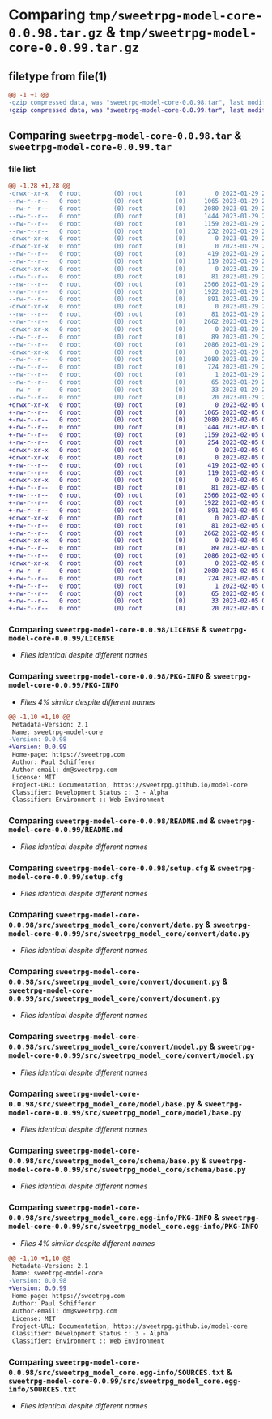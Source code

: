 # Comparing `tmp/sweetrpg-model-core-0.0.98.tar.gz` & `tmp/sweetrpg-model-core-0.0.99.tar.gz`

## filetype from file(1)

```diff
@@ -1 +1 @@
-gzip compressed data, was "sweetrpg-model-core-0.0.98.tar", last modified: Sun Jan 29 21:22:55 2023, max compression
+gzip compressed data, was "sweetrpg-model-core-0.0.99.tar", last modified: Sun Feb  5 01:35:59 2023, max compression
```

## Comparing `sweetrpg-model-core-0.0.98.tar` & `sweetrpg-model-core-0.0.99.tar`

### file list

```diff
@@ -1,28 +1,28 @@
-drwxr-xr-x   0 root         (0) root         (0)        0 2023-01-29 21:22:55.771561 sweetrpg-model-core-0.0.98/
--rw-r--r--   0 root         (0) root         (0)     1065 2023-01-29 21:22:52.000000 sweetrpg-model-core-0.0.98/LICENSE
--rw-r--r--   0 root         (0) root         (0)     2080 2023-01-29 21:22:55.771561 sweetrpg-model-core-0.0.98/PKG-INFO
--rw-r--r--   0 root         (0) root         (0)     1444 2023-01-29 21:22:52.000000 sweetrpg-model-core-0.0.98/README.md
--rw-r--r--   0 root         (0) root         (0)     1159 2023-01-29 21:22:55.771561 sweetrpg-model-core-0.0.98/setup.cfg
--rw-r--r--   0 root         (0) root         (0)      232 2023-01-29 21:22:52.000000 sweetrpg-model-core-0.0.98/setup.py
-drwxr-xr-x   0 root         (0) root         (0)        0 2023-01-29 21:22:55.767562 sweetrpg-model-core-0.0.98/src/
-drwxr-xr-x   0 root         (0) root         (0)        0 2023-01-29 21:22:55.767562 sweetrpg-model-core-0.0.98/src/sweetrpg_model_core/
--rw-r--r--   0 root         (0) root         (0)      419 2023-01-29 21:22:53.000000 sweetrpg-model-core-0.0.98/src/sweetrpg_model_core/__init__.py
--rw-r--r--   0 root         (0) root         (0)      119 2023-01-29 21:22:52.000000 sweetrpg-model-core-0.0.98/src/sweetrpg_model_core/constants.py
-drwxr-xr-x   0 root         (0) root         (0)        0 2023-01-29 21:22:55.767562 sweetrpg-model-core-0.0.98/src/sweetrpg_model_core/convert/
--rw-r--r--   0 root         (0) root         (0)       81 2023-01-29 21:22:52.000000 sweetrpg-model-core-0.0.98/src/sweetrpg_model_core/convert/__init__.py
--rw-r--r--   0 root         (0) root         (0)     2566 2023-01-29 21:22:52.000000 sweetrpg-model-core-0.0.98/src/sweetrpg_model_core/convert/date.py
--rw-r--r--   0 root         (0) root         (0)     1922 2023-01-29 21:22:52.000000 sweetrpg-model-core-0.0.98/src/sweetrpg_model_core/convert/document.py
--rw-r--r--   0 root         (0) root         (0)      891 2023-01-29 21:22:52.000000 sweetrpg-model-core-0.0.98/src/sweetrpg_model_core/convert/model.py
-drwxr-xr-x   0 root         (0) root         (0)        0 2023-01-29 21:22:55.771561 sweetrpg-model-core-0.0.98/src/sweetrpg_model_core/model/
--rw-r--r--   0 root         (0) root         (0)       81 2023-01-29 21:22:52.000000 sweetrpg-model-core-0.0.98/src/sweetrpg_model_core/model/__init__.py
--rw-r--r--   0 root         (0) root         (0)     2662 2023-01-29 21:22:52.000000 sweetrpg-model-core-0.0.98/src/sweetrpg_model_core/model/base.py
-drwxr-xr-x   0 root         (0) root         (0)        0 2023-01-29 21:22:55.771561 sweetrpg-model-core-0.0.98/src/sweetrpg_model_core/schema/
--rw-r--r--   0 root         (0) root         (0)       89 2023-01-29 21:22:52.000000 sweetrpg-model-core-0.0.98/src/sweetrpg_model_core/schema/__init__.py
--rw-r--r--   0 root         (0) root         (0)     2086 2023-01-29 21:22:52.000000 sweetrpg-model-core-0.0.98/src/sweetrpg_model_core/schema/base.py
-drwxr-xr-x   0 root         (0) root         (0)        0 2023-01-29 21:22:55.767562 sweetrpg-model-core-0.0.98/src/sweetrpg_model_core.egg-info/
--rw-r--r--   0 root         (0) root         (0)     2080 2023-01-29 21:22:55.000000 sweetrpg-model-core-0.0.98/src/sweetrpg_model_core.egg-info/PKG-INFO
--rw-r--r--   0 root         (0) root         (0)      724 2023-01-29 21:22:55.000000 sweetrpg-model-core-0.0.98/src/sweetrpg_model_core.egg-info/SOURCES.txt
--rw-r--r--   0 root         (0) root         (0)        1 2023-01-29 21:22:55.000000 sweetrpg-model-core-0.0.98/src/sweetrpg_model_core.egg-info/dependency_links.txt
--rw-r--r--   0 root         (0) root         (0)       65 2023-01-29 21:22:55.000000 sweetrpg-model-core-0.0.98/src/sweetrpg_model_core.egg-info/entry_points.txt
--rw-r--r--   0 root         (0) root         (0)       33 2023-01-29 21:22:55.000000 sweetrpg-model-core-0.0.98/src/sweetrpg_model_core.egg-info/requires.txt
--rw-r--r--   0 root         (0) root         (0)       20 2023-01-29 21:22:55.000000 sweetrpg-model-core-0.0.98/src/sweetrpg_model_core.egg-info/top_level.txt
+drwxr-xr-x   0 root         (0) root         (0)        0 2023-02-05 01:35:59.440001 sweetrpg-model-core-0.0.99/
+-rw-r--r--   0 root         (0) root         (0)     1065 2023-02-05 01:35:56.000000 sweetrpg-model-core-0.0.99/LICENSE
+-rw-r--r--   0 root         (0) root         (0)     2080 2023-02-05 01:35:59.440001 sweetrpg-model-core-0.0.99/PKG-INFO
+-rw-r--r--   0 root         (0) root         (0)     1444 2023-02-05 01:35:56.000000 sweetrpg-model-core-0.0.99/README.md
+-rw-r--r--   0 root         (0) root         (0)     1159 2023-02-05 01:35:59.440001 sweetrpg-model-core-0.0.99/setup.cfg
+-rw-r--r--   0 root         (0) root         (0)      254 2023-02-05 01:35:56.000000 sweetrpg-model-core-0.0.99/setup.py
+drwxr-xr-x   0 root         (0) root         (0)        0 2023-02-05 01:35:59.436001 sweetrpg-model-core-0.0.99/src/
+drwxr-xr-x   0 root         (0) root         (0)        0 2023-02-05 01:35:59.436001 sweetrpg-model-core-0.0.99/src/sweetrpg_model_core/
+-rw-r--r--   0 root         (0) root         (0)      419 2023-02-05 01:35:57.000000 sweetrpg-model-core-0.0.99/src/sweetrpg_model_core/__init__.py
+-rw-r--r--   0 root         (0) root         (0)      119 2023-02-05 01:35:56.000000 sweetrpg-model-core-0.0.99/src/sweetrpg_model_core/constants.py
+drwxr-xr-x   0 root         (0) root         (0)        0 2023-02-05 01:35:59.436001 sweetrpg-model-core-0.0.99/src/sweetrpg_model_core/convert/
+-rw-r--r--   0 root         (0) root         (0)       81 2023-02-05 01:35:56.000000 sweetrpg-model-core-0.0.99/src/sweetrpg_model_core/convert/__init__.py
+-rw-r--r--   0 root         (0) root         (0)     2566 2023-02-05 01:35:56.000000 sweetrpg-model-core-0.0.99/src/sweetrpg_model_core/convert/date.py
+-rw-r--r--   0 root         (0) root         (0)     1922 2023-02-05 01:35:56.000000 sweetrpg-model-core-0.0.99/src/sweetrpg_model_core/convert/document.py
+-rw-r--r--   0 root         (0) root         (0)      891 2023-02-05 01:35:56.000000 sweetrpg-model-core-0.0.99/src/sweetrpg_model_core/convert/model.py
+drwxr-xr-x   0 root         (0) root         (0)        0 2023-02-05 01:35:59.436001 sweetrpg-model-core-0.0.99/src/sweetrpg_model_core/model/
+-rw-r--r--   0 root         (0) root         (0)       81 2023-02-05 01:35:56.000000 sweetrpg-model-core-0.0.99/src/sweetrpg_model_core/model/__init__.py
+-rw-r--r--   0 root         (0) root         (0)     2662 2023-02-05 01:35:56.000000 sweetrpg-model-core-0.0.99/src/sweetrpg_model_core/model/base.py
+drwxr-xr-x   0 root         (0) root         (0)        0 2023-02-05 01:35:59.440001 sweetrpg-model-core-0.0.99/src/sweetrpg_model_core/schema/
+-rw-r--r--   0 root         (0) root         (0)       89 2023-02-05 01:35:56.000000 sweetrpg-model-core-0.0.99/src/sweetrpg_model_core/schema/__init__.py
+-rw-r--r--   0 root         (0) root         (0)     2086 2023-02-05 01:35:56.000000 sweetrpg-model-core-0.0.99/src/sweetrpg_model_core/schema/base.py
+drwxr-xr-x   0 root         (0) root         (0)        0 2023-02-05 01:35:59.436001 sweetrpg-model-core-0.0.99/src/sweetrpg_model_core.egg-info/
+-rw-r--r--   0 root         (0) root         (0)     2080 2023-02-05 01:35:59.000000 sweetrpg-model-core-0.0.99/src/sweetrpg_model_core.egg-info/PKG-INFO
+-rw-r--r--   0 root         (0) root         (0)      724 2023-02-05 01:35:59.000000 sweetrpg-model-core-0.0.99/src/sweetrpg_model_core.egg-info/SOURCES.txt
+-rw-r--r--   0 root         (0) root         (0)        1 2023-02-05 01:35:59.000000 sweetrpg-model-core-0.0.99/src/sweetrpg_model_core.egg-info/dependency_links.txt
+-rw-r--r--   0 root         (0) root         (0)       65 2023-02-05 01:35:59.000000 sweetrpg-model-core-0.0.99/src/sweetrpg_model_core.egg-info/entry_points.txt
+-rw-r--r--   0 root         (0) root         (0)       33 2023-02-05 01:35:59.000000 sweetrpg-model-core-0.0.99/src/sweetrpg_model_core.egg-info/requires.txt
+-rw-r--r--   0 root         (0) root         (0)       20 2023-02-05 01:35:59.000000 sweetrpg-model-core-0.0.99/src/sweetrpg_model_core.egg-info/top_level.txt
```

### Comparing `sweetrpg-model-core-0.0.98/LICENSE` & `sweetrpg-model-core-0.0.99/LICENSE`

 * *Files identical despite different names*

### Comparing `sweetrpg-model-core-0.0.98/PKG-INFO` & `sweetrpg-model-core-0.0.99/PKG-INFO`

 * *Files 4% similar despite different names*

```diff
@@ -1,10 +1,10 @@
 Metadata-Version: 2.1
 Name: sweetrpg-model-core
-Version: 0.0.98
+Version: 0.0.99
 Home-page: https://sweetrpg.com
 Author: Paul Schifferer
 Author-email: dm@sweetrpg.com
 License: MIT
 Project-URL: Documentation, https://sweetrpg.github.io/model-core
 Classifier: Development Status :: 3 - Alpha
 Classifier: Environment :: Web Environment
```

### Comparing `sweetrpg-model-core-0.0.98/README.md` & `sweetrpg-model-core-0.0.99/README.md`

 * *Files identical despite different names*

### Comparing `sweetrpg-model-core-0.0.98/setup.cfg` & `sweetrpg-model-core-0.0.99/setup.cfg`

 * *Files identical despite different names*

### Comparing `sweetrpg-model-core-0.0.98/src/sweetrpg_model_core/convert/date.py` & `sweetrpg-model-core-0.0.99/src/sweetrpg_model_core/convert/date.py`

 * *Files identical despite different names*

### Comparing `sweetrpg-model-core-0.0.98/src/sweetrpg_model_core/convert/document.py` & `sweetrpg-model-core-0.0.99/src/sweetrpg_model_core/convert/document.py`

 * *Files identical despite different names*

### Comparing `sweetrpg-model-core-0.0.98/src/sweetrpg_model_core/convert/model.py` & `sweetrpg-model-core-0.0.99/src/sweetrpg_model_core/convert/model.py`

 * *Files identical despite different names*

### Comparing `sweetrpg-model-core-0.0.98/src/sweetrpg_model_core/model/base.py` & `sweetrpg-model-core-0.0.99/src/sweetrpg_model_core/model/base.py`

 * *Files identical despite different names*

### Comparing `sweetrpg-model-core-0.0.98/src/sweetrpg_model_core/schema/base.py` & `sweetrpg-model-core-0.0.99/src/sweetrpg_model_core/schema/base.py`

 * *Files identical despite different names*

### Comparing `sweetrpg-model-core-0.0.98/src/sweetrpg_model_core.egg-info/PKG-INFO` & `sweetrpg-model-core-0.0.99/src/sweetrpg_model_core.egg-info/PKG-INFO`

 * *Files 4% similar despite different names*

```diff
@@ -1,10 +1,10 @@
 Metadata-Version: 2.1
 Name: sweetrpg-model-core
-Version: 0.0.98
+Version: 0.0.99
 Home-page: https://sweetrpg.com
 Author: Paul Schifferer
 Author-email: dm@sweetrpg.com
 License: MIT
 Project-URL: Documentation, https://sweetrpg.github.io/model-core
 Classifier: Development Status :: 3 - Alpha
 Classifier: Environment :: Web Environment
```

### Comparing `sweetrpg-model-core-0.0.98/src/sweetrpg_model_core.egg-info/SOURCES.txt` & `sweetrpg-model-core-0.0.99/src/sweetrpg_model_core.egg-info/SOURCES.txt`

 * *Files identical despite different names*

